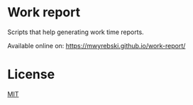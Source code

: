 Work report
===========

Scripts that help generating work time reports.

Available online on: https://mwyrebski.github.io/work-report/


License
=======

[MIT](https://opensource.org/licenses/MIT)

